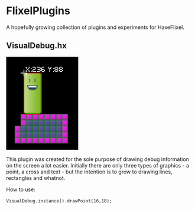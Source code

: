 FlixelPlugins
========

A hopefully growing collection of plugins and experiments for HaxeFlixel.

## VisualDebug.hx

![drawCross() with position data](VisualDebug.png)

This plugin was created for the sole purpose of drawing debug information on the screen a lot easier. Initially there are only three types of graphics - a point, a cross and text - but the intention is to grow to drawing lines, rectangles and whatnot.

How to use:

    VisualDebug.instance().drawPoint(16,18);
